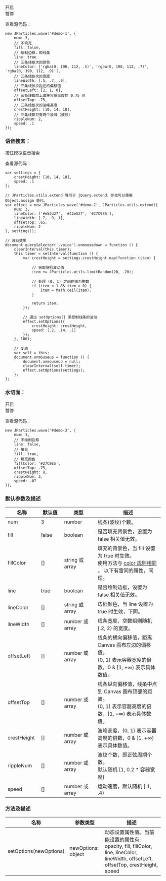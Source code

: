 <div class="instance-1">
    <div class="demo"></div>
	<div class="ctrl">
		<div class="btn btn-default open">开启</div>
		<div class="btn btn-default pause">暂停</div>
	</div>
</div>

查看源代码：

	new JParticles.wave('#demo-1', {
	    num: 3,
	    // 不填充
	    fill: false,
	    // 绘制边框，即线条
	    line: true
	    // 三条线依次的颜色
	    lineColor: ['rgba(0, 190, 112, .5)', 'rgba(0, 190, 112, .7)', 'rgba(0, 190, 112, .9)'],
	    // 三条线依次的宽度
	    lineWidth: [.5, .7, .9],
	    // 三条线依次距左的偏移值
	    offsetLeft: [2, 1, 0],
	    // 三条线都向上偏移容器高度的 0.75 倍
	    offsetTop: .75,
	    // 三条线依次的波峰高度
	    crestHeight: [10, 14, 18],
	    // 三条线都只有两个波峰（波纹）
	    rippleNum: 2,
	    speed: .1
	});

### 语音搜索：

<div class="instance-2">
    <div class="demo"></div>
	<div class="btn btn-default voice">按住模拟语音搜索</div>
</div>

查看源代码：

	var settings = {
        crestHeight: [10, 14, 18],
        speed: .1
    };

	// JParticles.utils.extend 等同于 jQuery.extend，你也可以使用 Object.assign 替代。
	var effect = new JParticles.wave('#demo-2', JParticles.utils.extend({
        num: 3,
        lineColor: ['#e53d27', '#42e527', '#27C9E5'],
        lineWidth: [.7, .9, 1],
        offsetTop: .65,
        rippleNum: 2
    }, settings));

	// 波动效果
	document.querySelector('.voice').onmousedown = function () {
		clearInterval(this.timer);
        this.timer = setInterval(function () {
            var crestHeight = settings.crestHeight.map(function (item) {

                // 获取随机波动值
                item += JParticles.utils.limitRandom(20, -20);

                // 处理 (0, 1) 之间的值为整数
                if (item < 1 && item > 0) {
                    item = Math.ceil(item);
                }

                return item;
            });

			// 通过 setOptions() 来控制线条的波动
            effect.setOptions({
                crestHeight: crestHeight,
                speed: [.2, .14, .1]
            });
        }, 100);

		// 复原
		var self = this;
		document.onmouseup = function () {
			document.onmouseup = null;
		    clearInterval(self.timer);
		    effect.setOptions(settings);
		};
	};

### 水切面：

<div class="instance-3">
    <div class="demo"></div>
	<div class="ctrl">
		<div class="btn btn-default open">开启</div>
		<div class="btn btn-default pause">暂停</div>
	</div>
</div>

查看源代码：

	new JParticles.wave('#demo-3', {
	    num: 1,
		// 不绘制边框
        line: false,
		// 填充
        fill: true,
		// 填充颜色
        fillColor: '#27C9E5',
        offsetTop: .75,
        crestHeight: 8,
        rippleNum: 3,
        speed: .07
	});

### 默认参数及描述

<table class="table table-bordered-inner table-striped">
    <thead>
	    <tr>
	        <th width="100">名称</th>
	        <th width="100">默认值</th>
	        <th width="150">类型</th>
	        <th width="450">描述</th>
	    </tr>
    </thead>
    <tbody>
	    <tr>
	        <td>num</td>
	        <td>3</td>
	        <td>number</td>
	        <td>线条(波纹)个数。</td>
	    </tr>
	    <tr>
	        <td>fill</td>
	        <td>false</td>
	        <td>boolean</td>
	        <td>是否填充背景色，设置为 false 相关值无效。</td>
	    </tr>
	    <tr>
	        <td>fillColor</td>
	        <td>[]</td>
	        <td>string 或 array</td>
	        <td>
	            填充的背景色，当 fill 设置为 true 时生效。<br>
				使用方法与
	            <a class="dotted-line" href="#/examples/quick_start#默认配置" target="_blank">
	                color 规则相同
	            </a>。
				以下有雷同的属性，同理。
	        </td>
	    </tr>
	    <tr>
	        <td>line</td>
	        <td>true</td>
	        <td>boolean</td>
	        <td>是否绘制边框，设置为 false 相关值无效。</td>
	    </tr>
	    <tr>
	        <td>lineColor</td>
	        <td>[]</td>
	        <td>string 或 array</td>
	        <td>边框颜色，当 line 设置为 true 时生效，下同。</td>
	    </tr>
	    <tr>
	        <td>lineWidth</td>
	        <td>[]</td>
	        <td>number 或 array</td>
	        <td>
	            线条宽度，空数组则随机 [.2, 2) 的宽度。
	        </td>
	    </tr>
	    <tr>
	        <td>offsetLeft</td>
	        <td>[]</td>
	        <td>number 或 array</td>
	        <td>
				线条的横向偏移值，距离 Canvas 画布左边的偏移值。<br>
				(0, 1) 表示容器宽度的倍数，0 & [1, +∞) 表示具体数值。
			</td>
	    </tr>
	    <tr>
	        <td>offsetTop</td>
	        <td>[]</td>
	        <td>number 或 array</td>
	        <td>
				线条纵向偏移值，线条中点到 Canvas 画布顶部的距离。<br>
				(0, 1) 表示容器高度的倍数，[1, +∞) 表示具体数值。
			</td>
	    </tr>
	    <tr>
	        <td>crestHeight</td>
	        <td>[]</td>
	        <td>number 或 array</td>
	        <td>波峰高度，(0, 1) 表示容器高度的倍数，0 & [1, +∞) 表示具体数值。</td>
	    </tr>
	    <tr>
	        <td>rippleNum</td>
	        <td>[]</td>
	        <td>number 或 array</td>
	        <td>
				波纹个数，即正弦周期个数。<br>
				默认随机 [1, 0.2 * 容器宽度)
			</td>
	    </tr>
	    <tr>
	        <td>speed</td>
	        <td>[]</td>
	        <td>number 或 array</td>
	        <td>运动速度，默认随机 [.1, .4)</td>
	    </tr>
    </tbody>
</table>

### 方法及描述

<table class="table table-bordered-inner table-striped">
    <thead>
	    <tr>
	        <th width="100">名称</th>
	        <th width="110">参数类型</th>
	        <th width="450">描述</th>
	    </tr>
    </thead>
    <tbody>
	    <tr>
	        <td>setOptions(newOptions)</td>
	        <td>newOptions: object</td>
	        <td>
				动态设置属性值。当前能设置的属性有: <br>
				opacity, fill, fillColor, line, lineColor, lineWidth, 
				offsetLeft, offsetTop, crestHeight, speed
			</td>
	    </tr>
    </tbody>
</table>